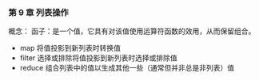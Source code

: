 ### 第 9 章 列表操作

概念：
函子：是一个值，它具有对该值使用运算符函数的效用，从而保留组合。

- map 将值投影到新列表时转换值
- filter 选择或排除将值投影到新列表时选择或排除值
- reduce 组合列表中的值以生成其他一些（通常但并非总是非列表）值
